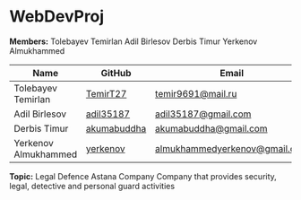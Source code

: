 # WebDevProj

**Members:**
Tolebayev Temirlan 
Adil Birlesov
Derbis Timur
Yerkenov Almukhammed

| Name  | GitHub  |  Email |
| ------------- | ------------- | ------------- |
| Tolebayev Temirlan   | [TemirT27](https://github.com/TemirT27) | temir9691@mail.ru   |
| Adil Birlesov  | [adil35187](https://github.com/adil35187) | adil35187@gmail.com  |
| Derbis Timur  | [akumabuddha](https://github.com/akumabuddha)  | akumabuddha@gmail.com   |
| Yerkenov Almukhammed | [yerkenov](https://github.com/yerkenov)  | almukhammedyerkenov@gmail.com   |




**Topic:**
Legal Defence Astana Company
Company that provides security, legal, detective and personal guard activities
